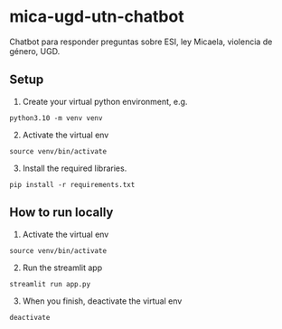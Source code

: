 # mica-ugd-utn-chatbot
Chatbot para responder preguntas sobre ESI, ley Micaela, violencia de género, UGD.

## Setup

1) Create your virtual python environment, e.g.
   
```
python3.10 -m venv venv
```

2) Activate the virtual env 
   
```
source venv/bin/activate
```

3) Install the required libraries.

```
pip install -r requirements.txt
```


## How to run locally

1. Activate the virtual env

```
source venv/bin/activate
```

2. Run the streamlit app

```
streamlit run app.py
```

3. When you finish, deactivate the virtual env 
```
deactivate
```

